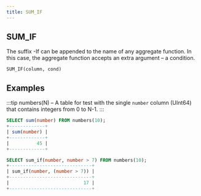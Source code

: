 ```yaml
---
title: SUM_IF
---
```



## SUM_IF 

The suffix -If can be appended to the name of any aggregate function. In this case, the aggregate function accepts an extra argument – a condition.

```
SUM_IF(column, cond)
```

## Examples

:::tip
numbers(N) – A table for test with the single `number` column (UInt64) that contains integers from 0 to N-1.
:::

```sql
SELECT sum(number) FROM numbers(10);
+-------------+
| sum(number) |
+-------------+
|          45 |
+-------------+

SELECT sum_if(number, number > 7) FROM numbers(10);
+------------------------------+
| sum_if(number, (number > 7)) |
+------------------------------+
|                           17 |
+------------------------------+
```

